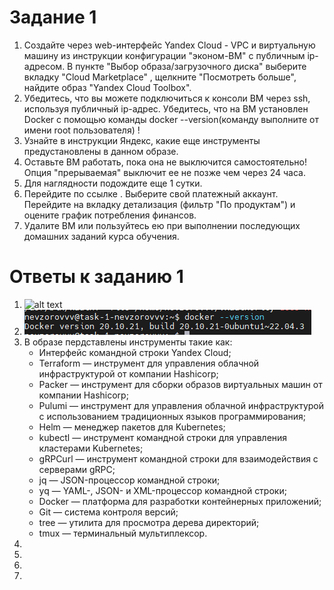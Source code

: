 # Задание 1

1. Создайте через web-интерфейс Yandex Cloud - VPC и виртуальную машину из инструкции конфигурации "эконом-ВМ" с публичным ip-адресом. В пункте "Выбор образа/загрузочного диска" выберите вкладку "Cloud Marketplace" , щелкните "Посмотреть больше", найдите образ "Yandex Cloud Toolbox".
2. Убедитесь, что вы можете подключиться к консоли ВМ через ssh, используя публичный ip-адрес. Убедитесь, что на ВМ установлен Docker с помощью команды docker --version(команду выполните от имени root пользователя) !
3. Узнайте в инструкции Яндекс, какие еще инструменты предустановлены в данном образе.
4. Оставьте ВМ работать, пока она не выключится самостоятельно! Опция "прерываемая" выключит ее не позже чем через 24 часа.
5. Для наглядности подождите еще 1 сутки.
6. Перейдите по ссылке . Выберите свой платежный аккаунт. Перейдите на вкладку детализация (фильтр "По продуктам") и оцените график потребления финансов.
7. Удалите ВМ или пользуйтесь ею при выполнении последующих домашних заданий курса обучения.

# Ответы к заданию 1

1. ![alt text](../raw/main/images/task-1-1.png)
2. ![alt text](https://github.com/VN351/virt-01-basics/raw/main/images/task-1-2.png)
3. В образе пердставлены инструменты такие как:
   - Интерфейс командной строки Yandex Cloud;
   - Terraform — инструмент для управления облачной инфраструктурой от компании Hashicorp;
   - Packer — инструмент для сборки образов виртуальных машин от компании Hashicorp;
   - Pulumi — инструмент для управления облачной инфраструктурой с использованием традиционных языков программирования;
   - Helm — менеджер пакетов для Kubernetes;
   - kubectl — инструмент командной строки для управления кластерами Kubernetes;
   - gRPCurl — инструмент командной строки для взаимодействия с серверами gRPC;
   - jq — JSON-процессор командной строки;
   - yq — YAML-, JSON- и XML-процессор командной строки;
   - Docker — платформа для разработки контейнерных приложений;
   - Git — система контроля версий;
   - tree — утилита для просмотра дерева директорий;
   - tmux — терминальный мультиплексор.
4. 
5. 
6. 
7. 